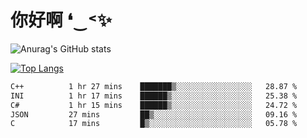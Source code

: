 # 你好啊 ❛‿˂✨

![Anurag's GitHub stats](https://github-readme-stats.vercel.app/api?username=ZombieFly&count_private=true&show_icons=true)

[![Top Langs](https://github-readme-stats.vercel.app/api/top-langs/?username=ZombieFly&layout=compact&count_private=true&hide=Ruby,makefile)](https://github.com/anuraghazra/github-readme-stats)

<!--START_SECTION:waka-->

```txt
C++          1 hr 27 mins    ███████▒░░░░░░░░░░░░░░░░░   28.87 %
INI          1 hr 17 mins    ██████▒░░░░░░░░░░░░░░░░░░   25.38 %
C#           1 hr 15 mins    ██████▒░░░░░░░░░░░░░░░░░░   24.72 %
JSON         27 mins         ██▒░░░░░░░░░░░░░░░░░░░░░░   09.16 %
C            17 mins         █▒░░░░░░░░░░░░░░░░░░░░░░░   05.78 %
```

<!--END_SECTION:waka-->
